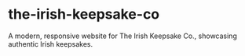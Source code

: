 # the-irish-keepsake-co
A modern, responsive website for The Irish Keepsake Co., showcasing authentic Irish keepsakes.
